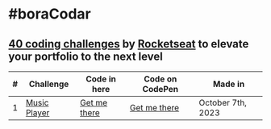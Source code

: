# #boraCodar

## [40 coding challenges](https://www.rocketseat.com.br/boracodar) by [Rocketseat](https://www.rocketseat.com.br/) to elevate your portfolio to the next level

| # | Challenge | Code in here | Code on CodePen | Made in |
| - | --------- | ------------ | --------------- | ------- |
| 1 | [Music Player](https://www.rocketseat.com.br/boracodar/desafios-anteriores/um-player-de-musica-desafio-01) | [Get me there](https://github.com/mar-alv/bora-codar/tree/main/1) | [Get me there](https://codepen.io/Marcelo-Alvarez-the-sasster/pen/poqQMwO) | October 7th, 2023 |
